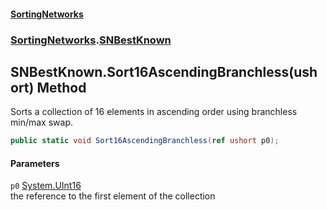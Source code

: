 #### [SortingNetworks](./index.md 'index')
### [SortingNetworks](./SortingNetworks.md 'SortingNetworks').[SNBestKnown](./SortingNetworks-SNBestKnown.md 'SortingNetworks.SNBestKnown')
## SNBestKnown.Sort16AscendingBranchless(ushort) Method
Sorts a collection of 16 elements in ascending order using branchless min/max swap.  
```csharp
public static void Sort16AscendingBranchless(ref ushort p0);
```
#### Parameters
<a name='SortingNetworks-SNBestKnown-Sort16AscendingBranchless(ushort)-p0'></a>
`p0` [System.UInt16](https://docs.microsoft.com/en-us/dotnet/api/System.UInt16 'System.UInt16')  
the reference to the first element of the collection  
  
